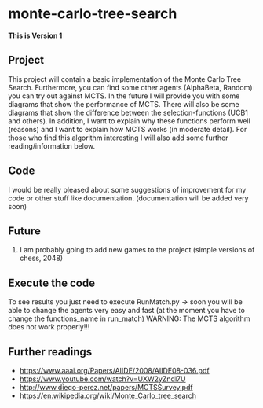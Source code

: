 # monte-carlo-tree-search

**This is Version 1**

## Project
This project will contain a basic implementation of the Monte Carlo Tree Search.
Furthermore, you can find some other agents (AlphaBeta, Random) you can try out against MCTS.
In the future I will provide you with some diagrams that show the performance of MCTS.
There will also be some diagrams that show the difference between the selection-functions (UCB1 and others).
In addition, I want to explain why these functions perform well (reasons) and I want to explain how MCTS works (in moderate detail).
For those who find this algorithm interesting I will also add some further reading/information below.

## Code
I would be really pleased about some suggestions of improvement for my code or other stuff like documentation. (documentation will be added very soon)

## Future
1. I am probably going to add new games to the project (simple versions of chess, 2048)

## Execute the code
To see results you just need to execute RunMatch.py -> soon you will be able to change the agents very easy and fast (at the moment you have to change the functions_name in run_match)
WARNING: The MCTS algorithm does not work properly!!!


## Further readings
* https://www.aaai.org/Papers/AIIDE/2008/AIIDE08-036.pdf
* https://www.youtube.com/watch?v=UXW2yZndl7U
* http://www.diego-perez.net/papers/MCTSSurvey.pdf
* https://en.wikipedia.org/wiki/Monte_Carlo_tree_search
